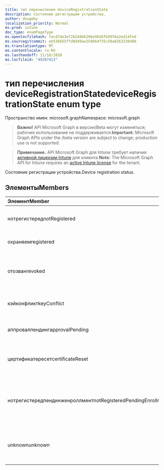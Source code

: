 ```yaml
---
title: тип перечисления deviceRegistrationState
description: Состояние регистрации устройства.
author: dougeby
localization_priority: Normal
ms.prod: intune
doc_type: enumPageType
ms.openlocfilehash: facd74e3ef2b2d4b6296e9b56fb99f6a2ed14fed
ms.sourcegitcommit: eb536655ffd8d49ae258664f35c50a8263238400
ms.translationtype: MT
ms.contentlocale: ru-RU
ms.lasthandoff: 11/18/2020
ms.locfileid: "49267413"
---
```

# <a name="deviceregistrationstate-enum-type"></a><span data-ttu-id="9e5e0-103">тип перечисления deviceRegistrationState</span><span class="sxs-lookup"><span data-stu-id="9e5e0-103">deviceRegistrationState enum type</span></span>

<span data-ttu-id="9e5e0-104">Пространство имен: microsoft.graph</span><span class="sxs-lookup"><span data-stu-id="9e5e0-104">Namespace: microsoft.graph</span></span>

> <span data-ttu-id="9e5e0-105">**Важно!** API Microsoft Graph в версии/Beta могут изменяться; рабочее использование не поддерживается.</span><span class="sxs-lookup"><span data-stu-id="9e5e0-105">**Important:** Microsoft Graph APIs under the /beta version are subject to change; production use is not supported.</span></span>

> <span data-ttu-id="9e5e0-106">**Примечание.** API Microsoft Graph для Intune требует наличия [активной лицензии Intune](https://go.microsoft.com/fwlink/?linkid=839381) для клиента.</span><span class="sxs-lookup"><span data-stu-id="9e5e0-106">**Note:** The Microsoft Graph API for Intune requires an [active Intune license](https://go.microsoft.com/fwlink/?linkid=839381) for the tenant.</span></span>

<span data-ttu-id="9e5e0-107">Состояние регистрации устройства.</span><span class="sxs-lookup"><span data-stu-id="9e5e0-107">Device registration status.</span></span>

## <a name="members"></a><span data-ttu-id="9e5e0-108">Элементы</span><span class="sxs-lookup"><span data-stu-id="9e5e0-108">Members</span></span>
|<span data-ttu-id="9e5e0-109">Элемент</span><span class="sxs-lookup"><span data-stu-id="9e5e0-109">Member</span></span>|<span data-ttu-id="9e5e0-110">Значение</span><span class="sxs-lookup"><span data-stu-id="9e5e0-110">Value</span></span>|<span data-ttu-id="9e5e0-111">Описание</span><span class="sxs-lookup"><span data-stu-id="9e5e0-111">Description</span></span>|
|:---|:---|:---|
|<span data-ttu-id="9e5e0-112">нотрегистеред</span><span class="sxs-lookup"><span data-stu-id="9e5e0-112">notRegistered</span></span>|<span data-ttu-id="9e5e0-113">нуль</span><span class="sxs-lookup"><span data-stu-id="9e5e0-113">0</span></span>|<span data-ttu-id="9e5e0-114">Устройство не зарегистрировано.</span><span class="sxs-lookup"><span data-stu-id="9e5e0-114">The device is not registered.</span></span>|
|<span data-ttu-id="9e5e0-115">охраняем</span><span class="sxs-lookup"><span data-stu-id="9e5e0-115">registered</span></span>|<span data-ttu-id="9e5e0-116">2</span><span class="sxs-lookup"><span data-stu-id="9e5e0-116">2</span></span>|<span data-ttu-id="9e5e0-117">Устройство зарегистрировано.</span><span class="sxs-lookup"><span data-stu-id="9e5e0-117">The device is registered.</span></span>|
|<span data-ttu-id="9e5e0-118">отозван</span><span class="sxs-lookup"><span data-stu-id="9e5e0-118">revoked</span></span>|<span data-ttu-id="9e5e0-119">4</span><span class="sxs-lookup"><span data-stu-id="9e5e0-119">3</span></span>|<span data-ttu-id="9e5e0-120">Устройство заблокировано, очищено или снято.</span><span class="sxs-lookup"><span data-stu-id="9e5e0-120">The device has been blocked, wiped or retired.</span></span>|
|<span data-ttu-id="9e5e0-121">кэйконфликт</span><span class="sxs-lookup"><span data-stu-id="9e5e0-121">keyConflict</span></span>|<span data-ttu-id="9e5e0-122">4 </span><span class="sxs-lookup"><span data-stu-id="9e5e0-122">4</span></span>|<span data-ttu-id="9e5e0-123">У устройства есть конфликт ключей.</span><span class="sxs-lookup"><span data-stu-id="9e5e0-123">The device has a key conflict.</span></span>|
|<span data-ttu-id="9e5e0-124">аппровалпендинг</span><span class="sxs-lookup"><span data-stu-id="9e5e0-124">approvalPending</span></span>|<span data-ttu-id="9e5e0-125">5 </span><span class="sxs-lookup"><span data-stu-id="9e5e0-125">5</span></span>|<span data-ttu-id="9e5e0-126">Устройство ожидает утверждения.</span><span class="sxs-lookup"><span data-stu-id="9e5e0-126">The device is pending approval.</span></span>|
|<span data-ttu-id="9e5e0-127">цертификатересет</span><span class="sxs-lookup"><span data-stu-id="9e5e0-127">certificateReset</span></span>|<span data-ttu-id="9e5e0-128">6 </span><span class="sxs-lookup"><span data-stu-id="9e5e0-128">6</span></span>|<span data-ttu-id="9e5e0-129">Сертификат устройства сброшен.</span><span class="sxs-lookup"><span data-stu-id="9e5e0-129">The device certificate has been reset.</span></span>|
|<span data-ttu-id="9e5e0-130">нотрегистередпендинженроллмент</span><span class="sxs-lookup"><span data-stu-id="9e5e0-130">notRegisteredPendingEnrollment</span></span>|<span data-ttu-id="9e5e0-131">7 </span><span class="sxs-lookup"><span data-stu-id="9e5e0-131">7</span></span>|<span data-ttu-id="9e5e0-132">Устройство не зарегистрировано и находится в состоянии ожидания регистрации.</span><span class="sxs-lookup"><span data-stu-id="9e5e0-132">The device is not registered and pending enrollment.</span></span>|
|<span data-ttu-id="9e5e0-133">unknown</span><span class="sxs-lookup"><span data-stu-id="9e5e0-133">unknown</span></span>|<span data-ttu-id="9e5e0-134">8 </span><span class="sxs-lookup"><span data-stu-id="9e5e0-134">8</span></span>|<span data-ttu-id="9e5e0-135">Состояние регистрации устройства неизвестно.</span><span class="sxs-lookup"><span data-stu-id="9e5e0-135">The device registration status is unknown.</span></span>|




